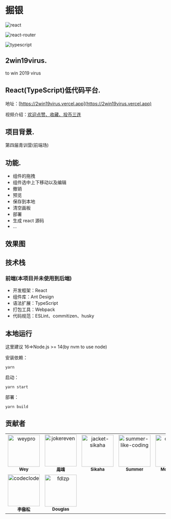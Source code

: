 # 掘银

![react](https://img.shields.io/github/package-json/dependency-version/jokereven/2win19virus/react)

![react-router](https://img.shields.io/github/package-json/dependency-version/jokereven/2win19virus/react-router)

![typescript](https://img.shields.io/github/package-json/dependency-version/jokereven/2win19virus/typescript)

## 2win19virus.

to win 2019 virus

## React(TypeScript)低代码平台.

地址：[https://2win19virus.vercel.app](https://2win19virus.vercel.app)

视频介绍：[欢迎点赞、收藏、投币三连]()

## 项目背景.

第四届青训营(前端场)

## 功能.

- 组件的拖拽
- 组件选中上下移动以及编辑
- 撤销
- 预览
- 保存到本地
- 清空画板
- 部署
- 生成 react 源码
- ...

## 效果图

## 技术栈

### 前端(本项目并未使用到后端)

- 开发框架：React
- 组件库：Ant Design
- 语法扩展：TypeScript
- 打包工具：Webpack
- 代码规范：ESLint、commitizen、husky

## 本地运行

这里建议 16=>Node.js >= 14(by nvm to use node)

安装依赖：

```
yarn
```

启动：

```
yarn start
```

部署：

```
yarn build
```

## 贡献者

<!-- readme: collaborators,contributors -start -->
<table>
<tr>
    <td align="center">
        <a href="https://github.com/weypro">
            <img src="https://avatars.githubusercontent.com/u/22854837?v=4" width="100;" alt="weypro"/>
            <br />
            <sub><b>Wey</b></sub>
        </a>
    </td>
    <td align="center">
        <a href="https://github.com/jokereven">
            <img src="https://avatars.githubusercontent.com/u/73232691?v=4" width="100;" alt="jokereven"/>
            <br />
            <sub><b>周靖</b></sub>
        </a>
    </td>
    <td align="center">
        <a href="https://github.com/jacket-sikaha">
            <img src="https://avatars.githubusercontent.com/u/77327970?v=4" width="100;" alt="jacket-sikaha"/>
            <br />
            <sub><b>Sikaha</b></sub>
        </a>
    </td>
    <td align="center">
        <a href="https://github.com/summer-like-coding">
            <img src="https://avatars.githubusercontent.com/u/81663777?v=4" width="100;" alt="summer-like-coding"/>
            <br />
            <sub><b>Summer</b></sub>
        </a>
    </td>
    <td align="center">
        <a href="https://github.com/ofwater">
            <img src="https://avatars.githubusercontent.com/u/91253015?v=4" width="100;" alt="ofwater"/>
            <br />
            <sub><b>Monskoda</b></sub>
        </a>
    </td>
    <td align="center">
        <a href="https://github.com/chloeHXY">
            <img src="https://avatars.githubusercontent.com/u/91829576?v=4" width="100;" alt="chloeHXY"/>
            <br />
            <sub><b>ChloeHXY</b></sub>
        </a>
    </td></tr>
<tr>
    <td align="center">
        <a href="https://github.com/codeclode">
            <img src="https://avatars.githubusercontent.com/u/95865626?v=4" width="100;" alt="codeclode"/>
            <br />
            <sub><b>李傲松</b></sub>
        </a>
    </td>
    <td align="center">
        <a href="https://github.com/fdlzp">
            <img src="https://avatars.githubusercontent.com/u/44960833?v=4" width="100;" alt="fdlzp"/>
            <br />
            <sub><b>Douglas</b></sub>
        </a>
    </td></tr>
</table>
<!-- readme: collaborators,contributors -end -->
